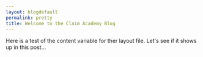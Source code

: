 ```yaml
---
layout: blogdefault
permalink: pretty
title: Welcome to the Claim Academy Blog
---
```


Here is a test of the content variable for ther layout file. Let's see if it shows up in this post...